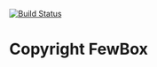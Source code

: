 [![Build Status](https://travis-ci.com/FewBox/FewBox.Service.RealTime.svg?branch=master)](https://travis-ci.com/FewBox/FewBox.Service.RealTime)
# Copyright FewBox
